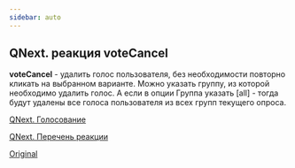 ```yaml
---
sidebar: auto
---
```


## QNext. реакция voteCancel

**voteCancel** - удалить голос пользователя, без необходимости повторно кликать на выбранном варианте. Можно указать группу, из которой необходимо удалить голос. А если в опции Группа указать [all] - тогда будут удалены все голоса пользователя из всех групп текущего опроса.



[QNext. Голосование](/docs-test/ph/admin/vote-about)

[QNext. Перечень реакции](/docs-test/ph/reactions)

[Original](https://telegra.ph/QNext-admin-reaction-voteCancel-05-03)